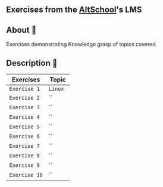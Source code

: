 ## Exercises from the [AltSchool](https://altschoolafrica.co)'s LMS

## About :dart:
Exercises demonstrating Knowledge grasp of topics covered.

## Description :page_with_curl:

| Exercises   | Topic                   |
| ----------- | ----------------------- |
| `Exercise 1` | `Linux ` |
| `Exercise 2` | `` |
| `Exercise 3` | `` |
| `Exercise 4` | `` |
| `Exercise 5` | `` |
| `Exercise 6` | `` |
| `Exercise 7` | `` |
| `Exercise 8` | `` |
| `Exercise 9` | `` |
| `Exercise 10` | `` |


